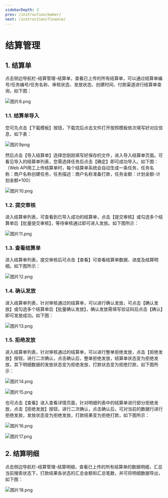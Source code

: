 ```yaml
---
sidebarDepth: 2
prev: /instruction/maker/
next: /instruction/finance/
---
```


# 结算管理


## 1. 结算单

点击侧边导航栏-结算管理-结算单，查看已上传的所有结算单，可以通过结算单编号/任务编号/任务名称、审核状态、发放状态、创建时间、付款渠道进行结算单查询，如下图：

![图片8.png](../static/img8.png)

### 1.1. 结算单导入

您可先点击【下载模板】按钮，下载完后点击文件打开按照模板依次填写好对应信息，如下表：

![图片9png](../static/img9.png)

然后点击【导入结算单】选择您刚刚填写好保存的文件，进入导入结算单页面。可看见导入的结算单列表，您需选择任务后点击【确定】即可成功导入。如下图：（Web API用工上传结算单时，每个结算单系统会自动生成一条任务，任务名称：商户名称创建任务，任务描述：商户名称准备打款，任务金额：计划金额-计划金额*100）

![图片10.png](../static/img10.png)

### 1.2. 提交审核

进入结算单列表，可查看到已导入成功的结算单，点击【提交审核】或勾选多个结算单后【批量提交审核】，等待审核通过即可进入发放。如下图所示：

![图片11.png](../static/img11.png)

### 1.3. 查看结算单

进入结算单列表，提交审核后可点击【查看】可查看结算单数据、进度及结算明细。如下图所示：

![图片12.png](../static/img12.png)

### 1.4. 确认发放

进入结算单列表，针对审核通过的结算单，可以进行确认发放，可点击【确认发放】或勾选多个结算单后【批量确认发放】，确认发放需填写验证码后点击【确认】即可发放成功。如下图：

![图片13.png](../static/img13.png)
### 1.5. 拒绝发放

进入结算单列表，针对审核通过的结算单，可以进行整单拒绝发放，点击【拒绝发放】按钮，进行二次确认，点击确认后，整单拒绝发放，结算单状态变为拒绝发放，其下明细数据的发放状态变为拒绝发放，打款状态变为拒绝打款，如下图所示：

![图片14.png](../static/img14.png)

![图片15.png](../static/img15.png)

也可点击【查看】进入查看详情页面，针对明细列表中的结算单进行部分拒绝发放，点击【拒绝发放】按钮，进行二次确认，点击确认后，可对当前的数据行进行拒绝发放，发放状态变为拒绝发放，打款结果变为拒绝打款，如下图所示：

![图片16.png](../static/img16.png)

![图片17.png](../static/img17.png)

## 2. 结算明细

点击侧边导航栏-结算管理-结算明细，查看已上传的所有结算单的数据明细，汇总当前搜索状态下，打款结果各状态的汇总金额和汇总笔数，并可将明细数据导出，如下图：

![图片18.png](../static/img18.png)
